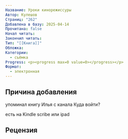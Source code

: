```yaml
---
Название: Уроки кинорежиссуры
Автор: Кулешов
Страниц: "262"
Добавлена в базу: 2025-04-14
Прочитана: false
Начал читать: 
Закончил читать: 
Тип: "[[Книга]]"
Обложка: 
Категории:
  - съёмка
Progress: <p><progress max=0 value=0></progress></p>
Формат:
  - электронная
---
```

## Причина добавления

упоминал книгу Илья с канала Куда войти?

есть на Kindle scribe или ipad

## Рецензия
